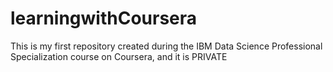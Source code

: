 # learningwithCoursera
This is my first repository created during the IBM Data Science Professional Specialization course on Coursera, and it is PRIVATE
